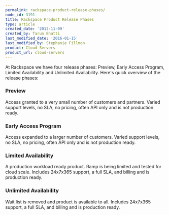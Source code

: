 ```yaml
---
permalink: rackspace-product-release-phases/
node_id: 3191
title: Rackspace Product Release Phases
type: article
created_date: '2012-11-09'
created_by: Tarun Bhatti
last_modified_date: '2016-01-15'
last_modified_by: Stephanie Fillmon
product: Cloud Servers
product_url: cloud-servers
---
```


At Rackspace we have four release phases: Preview, Early Access Program,
Limited Availability and Unlimited Availability. Here's quick overview
of the release phases:

### Preview

Access granted to a very small number of customers and partners. Varied
support levels, no SLA, no pricing, often API only and is not production
ready.

### Early Access Program

Access expanded to a larger number of customers. Varied support levels,
no SLA, no pricing, often API only and is not production ready.

### Limited Availability

A production workload ready product. Ramp is being limited and tested
for cloud scale. Includes 24x7x365 support, a full SLA, and billing and
is production ready.

### Unlimited Availability

Wait list is removed and product is available to all. Includes 24x7x365
support, a full SLA, and billing and is production ready.

